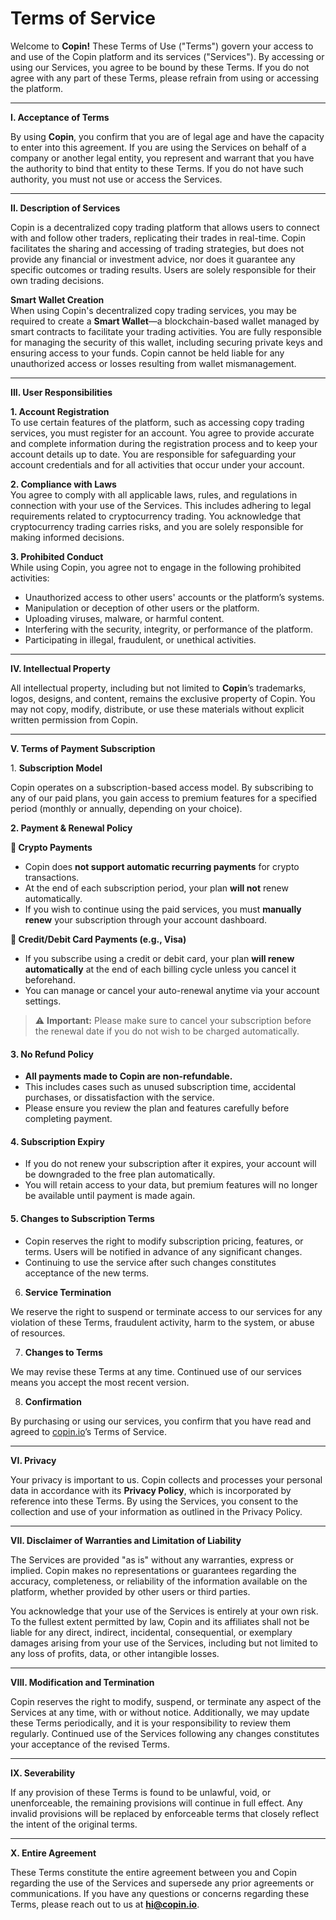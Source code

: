 # Terms of Service

Welcome to **Copin!** These Terms of Use ("Terms") govern your access to and use of the Copin platform and its services ("Services"). By accessing or using our Services, you agree to be bound by these Terms. If you do not agree with any part of these Terms, please refrain from using or accessing the platform.

***

**I. Acceptance of Terms**

By using **Copin**, you confirm that you are of legal age and have the capacity to enter into this agreement. If you are using the Services on behalf of a company or another legal entity, you represent and warrant that you have the authority to bind that entity to these Terms. If you do not have such authority, you must not use or access the Services.

***

**II. Description of Services**

Copin is a decentralized copy trading platform that allows users to connect with and follow other traders, replicating their trades in real-time. Copin facilitates the sharing and accessing of trading strategies, but does not provide any financial or investment advice, nor does it guarantee any specific outcomes or trading results. Users are solely responsible for their own trading decisions.

**Smart Wallet Creation**\
When using Copin's decentralized copy trading services, you may be required to create a **Smart Wallet**—a blockchain-based wallet managed by smart contracts to facilitate your trading activities. You are fully responsible for managing the security of this wallet, including securing private keys and ensuring access to your funds. Copin cannot be held liable for any unauthorized access or losses resulting from wallet mismanagement.

***

**III. User Responsibilities**

**1. Account Registration**\
To use certain features of the platform, such as accessing copy trading services, you must register for an account. You agree to provide accurate and complete information during the registration process and to keep your account details up to date. You are responsible for safeguarding your account credentials and for all activities that occur under your account.

**2. Compliance with Laws**\
You agree to comply with all applicable laws, rules, and regulations in connection with your use of the Services. This includes adhering to legal requirements related to cryptocurrency trading. You acknowledge that cryptocurrency trading carries risks, and you are solely responsible for making informed decisions.

**3. Prohibited Conduct**\
While using Copin, you agree not to engage in the following prohibited activities:

* Unauthorized access to other users' accounts or the platform’s systems.
* Manipulation or deception of other users or the platform.
* Uploading viruses, malware, or harmful content.
* Interfering with the security, integrity, or performance of the platform.
* Participating in illegal, fraudulent, or unethical activities.

***

**IV. Intellectual Property**

All intellectual property, including but not limited to **Copin**’s trademarks, logos, designs, and content, remains the exclusive property of Copin. You may not copy, modify, distribute, or use these materials without explicit written permission from Copin.

***

**V. Terms of Payment Subscription**

1\. **Subscription Model**

Copin operates on a subscription-based access model. By subscribing to any of our paid plans, you gain access to premium features for a specified period (monthly or annually, depending on your choice).

**2. Payment & Renewal Policy**

**🔸 Crypto Payments**

* Copin does **not support automatic recurring payments** for crypto transactions.
* At the end of each subscription period, your plan **will not** renew automatically.
* If you wish to continue using the paid services, you must **manually renew** your subscription through your account dashboard.

**🔹 Credit/Debit Card Payments (e.g., Visa)**

* If you subscribe using a credit or debit card, your plan **will renew automatically** at the end of each billing cycle unless you cancel it beforehand.
* You can manage or cancel your auto-renewal anytime via your account settings.

> ⚠️ **Important:** Please make sure to cancel your subscription before the renewal date if you do not wish to be charged automatically.

#### 3. **No Refund Policy**

* **All payments made to Copin are non-refundable.**
* This includes cases such as unused subscription time, accidental purchases, or dissatisfaction with the service.
* Please ensure you review the plan and features carefully before completing payment.

#### 4. **Subscription Expiry**

* If you do not renew your subscription after it expires, your account will be downgraded to the free plan automatically.
* You will retain access to your data, but premium features will no longer be available until payment is made again.

#### 5. **Changes to Subscription Terms**

* Copin reserves the right to modify subscription pricing, features, or terms. Users will be notified in advance of any significant changes.
* Continuing to use the service after such changes constitutes acceptance of the new terms.

6. **Service Termination**

We reserve the right to suspend or terminate access to our services for any violation of these Terms, fraudulent activity, harm to the system, or abuse of resources.

7. **Changes to Terms**

We may revise these Terms at any time. Continued use of our services means you accept the most recent version.

8. **Confirmation**

By purchasing or using our services, you confirm that you have read and agreed to [copin.io](http://copin.io)’s Terms of Service.

***

**VI. Privacy**

Your privacy is important to us. Copin collects and processes your personal data in accordance with its **Privacy Policy**, which is incorporated by reference into these Terms. By using the Services, you consent to the collection and use of your information as outlined in the Privacy Policy.

***

**VII. Disclaimer of Warranties and Limitation of Liability**

The Services are provided "as is" without any warranties, express or implied. Copin makes no representations or guarantees regarding the accuracy, completeness, or reliability of the information available on the platform, whether provided by other users or third parties.

You acknowledge that your use of the Services is entirely at your own risk. To the fullest extent permitted by law, Copin and its affiliates shall not be liable for any direct, indirect, incidental, consequential, or exemplary damages arising from your use of the Services, including but not limited to any loss of profits, data, or other intangible losses.

***

**VIII. Modification and Termination**

Copin reserves the right to modify, suspend, or terminate any aspect of the Services at any time, with or without notice. Additionally, we may update these Terms periodically, and it is your responsibility to review them regularly. Continued use of the Services following any changes constitutes your acceptance of the revised Terms.

***

**IX. Severability**

If any provision of these Terms is found to be unlawful, void, or unenforceable, the remaining provisions will continue in full effect. Any invalid provisions will be replaced by enforceable terms that closely reflect the intent of the original terms.

***

**X. Entire Agreement**

These Terms constitute the entire agreement between you and Copin regarding the use of the Services and supersede any prior agreements or communications. If you have any questions or concerns regarding these Terms, please reach out to us at **hi@copin.io**.
